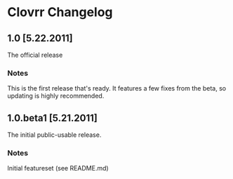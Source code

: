 # Clovrr Changelog

## 1.0 [5.22.2011]
The official release

### Notes
This is the first release that's ready. It features a few fixes from the beta, so updating is highly recommended.

## 1.0.beta1 [5.21.2011]
The initial public-usable release.

### Notes
Initial featureset (see README.md)
